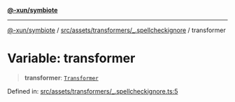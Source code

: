 [**@-xun/symbiote**](../../../../../README.md)

***

[@-xun/symbiote](../../../../../README.md) / [src/assets/transformers/\_.spellcheckignore](../README.md) / transformer

# Variable: transformer

> **transformer**: [`Transformer`](../../../type-aliases/Transformer.md)

Defined in: [src/assets/transformers/\_.spellcheckignore.ts:5](https://github.com/Xunnamius/symbiote/blob/cef28b21a1184891fa2969c3a3fa80ab4446b3b6/src/assets/transformers/_.spellcheckignore.ts#L5)
